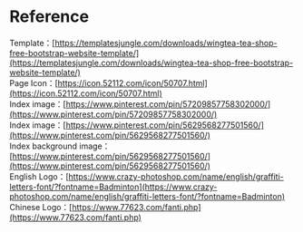 # Reference
Template：[https://templatesjungle.com/downloads/wingtea-tea-shop-free-bootstrap-website-template/](https://templatesjungle.com/downloads/wingtea-tea-shop-free-bootstrap-website-template/)  
Page Icon：[https://icon.52112.com/icon/50707.html](https://icon.52112.com/icon/50707.html)  
Index image：[https://www.pinterest.com/pin/57209857758302000/](https://www.pinterest.com/pin/57209857758302000/)  
Index image：[https://www.pinterest.com/pin/5629568277501560/](https://www.pinterest.com/pin/5629568277501560/)  
Index background image：[https://www.pinterest.com/pin/5629568277501560/](https://www.pinterest.com/pin/5629568277501560/)  
English Logo：[https://www.crazy-photoshop.com/name/english/graffiti-letters-font/?fontname=Badminton](https://www.crazy-photoshop.com/name/english/graffiti-letters-font/?fontname=Badminton)  
Chinese Logo：[https://www.77623.com/fanti.php](https://www.77623.com/fanti.php)  
